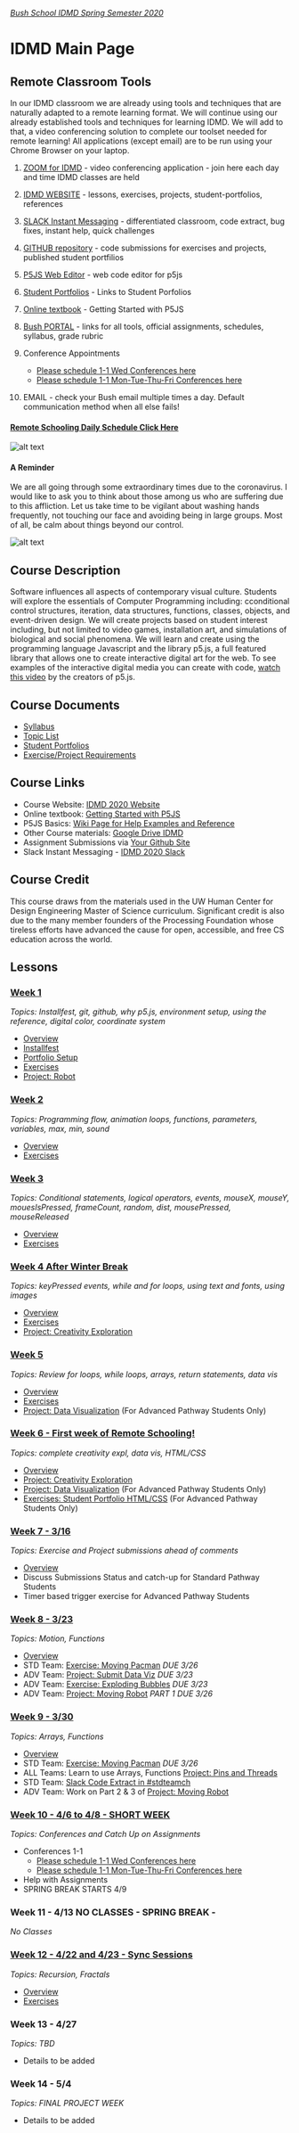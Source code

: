 [_Bush School IDMD Spring Semester 2020_](https://chandrunarayan.github.io/idmd/)

# IDMD Main Page

## Remote Classroom Tools

In our IDMD classroom we are already using tools and techniques that are naturally adapted to a remote learning format. We will continue using our already established tools and techniques for learning IDMD.  We will add to that, a video conferencing solution  to complete our toolset needed for remote learning! All applications (except email) are to be run using your Chrome Browser on your laptop. 

1. [ZOOM for IDMD](https://zoom.us/j/5176316708) - video conferencing application - join here each day and time IDMD classes are held
2. [IDMD WEBSITE](https://chandrunarayan.github.io/idmd/) - lessons, exercises, projects, student-portfolios, references
3. [SLACK Instant Messaging](https://app.slack.com/client/TTS9Y46VC) - differentiated classroom, code extract, bug fixes, instant help, quick challenges
4. [GITHUB repository](https://github.com/) - code submissions for exercises and projects, published student portfilios
5. [P5JS Web Editor](https://editor.p5js.org) - web code editor for p5js
6. [Student Portfolios](student-work.md) - Links to Student Porfolios
7. [Online textbook](https://drive.google.com/drive/u/2/folders/15GK0VESxqTvYGst9EtvILshb0MGlO4c5) - Getting Started with P5JS 
8. [Bush PORTAL](https://bush.myschoolapp.com/app/faculty#academicclass/109608285/0/bulletinboard) - links for all tools, official assignments, schedules, syllabus, grade rubric
9. Conference Appointments
    *    [Please schedule 1-1 Wed Conferences here](https://calendly.com/chandru-narayan/conf_wed_idmd_a_block)
    *    [Please schedule 1-1 Mon-Tue-Thu-Fri Conferences here](https://calendly.com/chandru-narayan/conf_wed_idmd_a_block)

10. EMAIL - check your Bush email multiple times a day. Default communication method when all else fails! 
#### [Remote Schooling Daily Schedule Click Here](https://bush.myschoolapp.com/ftpimages/409/download/download_4431973.pdf)
![alt text][dailyschedule]
#### A Reminder
We are all going through some extraordinary times due to the coronavirus.  I would like to ask you to think about those among us who are suffering due to this affliction. Let us take time to be vigilant about washing hands frequently, not touching our face and avoiding being in large groups. Most of all, be calm about things beyond our control.

![alt text][washhands]

## Course Description

Software influences all aspects of contemporary visual culture. Students will explore the essentials of Computer Programming including: cconditional control structures, iteration, data structures, functions, classes, objects, and event-driven design. We will create projects based on student interest including, but not limited to video games, installation art, and simulations of biological and social phenomena. We will learn and create using the programming language Javascript and the library p5.js, a full featured library that allows one to create interactive digital art for the web. To see examples of the interactive digital media you can create with code, [watch this video](https://www.youtube.com/watch?v=HerCR8bw_GE) by the creators of p5.js.

## Course Documents

* [Syllabus](syllabus.md)
* [Topic List](topic-list.md)
* [Student Portfolios](student-work.md)
* [Exercise/Project Requirements](final-project.md)

## Course Links

* Course Website: [IDMD 2020 Website](https://chandrunarayan.github.io/idmd/)
* Online textbook: [Getting Started with P5JS](https://drive.google.com/drive/u/2/folders/15GK0VESxqTvYGst9EtvILshb0MGlO4c5)
* P5JS Basics: [Wiki Page for Help Examples and Reference](https://github.com/processing/p5.js/wiki/JavaScript-basics)
* Other Course materials: [Google Drive IDMD](https://drive.google.com/drive/folders/1iRMwhQ_s2qayCJFFZz6Z3hnwFvgMTEI4?usp=sharing)
* Assignment Submissions via [Your Github Site](https://github.com/)
* Slack Instant Messaging - [IDMD 2020 Slack](https://idmd2020.slack.com/)

## Course Credit

This course draws from the materials used in the UW Human Center for Design Engineering Master of Science curriculum. Significant credit is also due to the many member founders of the Processing Foundation whose tireless efforts have advanced the cause for open, accessible, and free CS education across the world.

## Lessons

### [Week 1](lessons/week1)

_Topics: Installfest, git, github, why p5.js, environment setup, using the reference, digital color, coordinate system_

* [Overview](lessons/week1)
* [Installfest](lessons/week1/installfest.md)
* [Portfolio Setup](lessons/week1/portfolio.md)
* [Exercises](lessons/week1/readme.md)
* [Project: Robot](lessons/week1/exercises/robot.md)

### [Week 2](lessons/week2)

_Topics: Programming flow, animation loops, functions, parameters, variables, max, min, sound_

* [Overview](lessons/week2)
* [Exercises](lessons/week2/readme.md)

### [Week 3](lessons/week3)

_Topics: Conditional statements, logical operators, events, mouseX, mouseY, mouesIsPressed, frameCount, random, dist, mousePressed, mouseReleased_

* [Overview](lessons/week3)
* [Exercises](lessons/week3/readme.md)

### [Week 4 After Winter Break](lessons/week4)

_Topics: keyPressed events, while and for loops, using text and fonts, using images_

* [Overview](lessons/week4)
* [Exercises](lessons/week4/code)
* [Project: Creativity Exploration](lessons/week4/homework/creativity-exploration.md)

### [Week 5](lessons/week5)

_Topics: Review for loops, while loops, arrays, return statements, data vis_

* [Overview](lessons/week5)
* [Exercises](lessons/week5/code)
* [Project: Data Visualization](lessons/week5/homework/data-visualization.md)  (For Advanced Pathway Students Only)

### [Week 6 - First week of Remote Schooling!](lessons/week6)

_Topics: complete creativity expl, data vis, HTML/CSS_

* [Overview](lessons/week6)
* [Project: Creativity Exploration](lessons/week4/homework/creativity-exploration.md)
* [Project: Data Visualization](lessons/week5/homework/data-visualization.md) (For Advanced Pathway Students Only)
* [Exercises: Student Portfolio HTML/CSS](lessons/week6/homework/portfolio-html-css.md) (For Advanced Pathway Students Only)

### [Week 7 - 3/16](lessons/week7)

_Topics: Exercise and Project submissions ahead of comments_

* [Overview](lessons/week8)
* Discuss Submissions Status and catch-up for Standard Pathway Students
* Timer based trigger exercise for Advanced Pathway Students 

### [Week 8 - 3/23](lessons/week8)

_Topics: Motion, Functions_

* [Overview](lessons/week8)
* STD Team: [Exercise: Moving Pacman](lessons/week8/code/moving_pacman.md) *DUE 3/26*
* ADV Team: [Project: Submit Data Viz](lessons/week5/homework/data-visualization.md) *DUE 3/23*
* ADV Team: [Exercise: Exploding Bubbles](lessons/week7/code/exploding_bubbles.md) *DUE 3/23*
* ADV Team: [Project: Moving Robot](lessons/week8/code/moving_robot.md) *PART 1 DUE 3/26*

### [Week 9 - 3/30](lessons/week9)

_Topics: Arrays, Functions_

* [Overview](lessons/week9)
* STD Team: [Exercise: Moving Pacman](lessons/week8/code/moving_pacman.md) *DUE 3/26*
* ALL Teams: Learn to use Arrays, Functions [Project: Pins and Threads](lessons/week9/code/pins_threads.md)
* STD Team: [Slack Code Extract in #stdteamch](https://app.slack.com/client/TTS9Y46VC/GUMN732S0)
* ADV Team: Work on Part 2 & 3 of [Project: Moving Robot](lessons/week8/code/moving_robot.md)

### [Week 10 - 4/6 to 4/8 - SHORT WEEK](lessons/week10)

_Topics: Conferences and Catch Up on Assignments_

* Conferences 1-1
    *    [Please schedule 1-1 Wed Conferences here](https://calendly.com/chandru-narayan/conf_wed_idmd_a_block)
    *    [Please schedule 1-1 Mon-Tue-Thu-Fri Conferences here](https://calendly.com/chandru-narayan/conf_wed_idmd_a_block)
* Help with Assignments
* SPRING BREAK STARTS 4/9

### Week 11 - 4/13 NO CLASSES - SPRING BREAK -

_No Classes_


### [Week 12 - 4/22 and 4/23 - Sync Sessions](lessons/week12)

_Topics: Recursion, Fractals_
* [Overview](lessons/week12)
* [Exercises](lessons/week12/code/recursion)

### Week 13 - 4/27

_Topics: TBD_

* Details to be added

### Week 14 - 5/4

_Topics: FINAL PROJECT WEEK_

* Details to be added

[washhands]: https://chandrunarayan.github.io/idmd/KCWH.png "Wash Hands"
[dailyschedule]: https://chandrunarayan.github.io/idmd/BSDS.png
